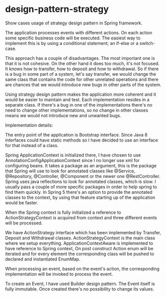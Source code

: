 # design-pattern-strategy
Show cases usage of strategy design pattern in Spring framework.

The application processes events with different actions. On each action some specific business 
code will be executed. The easiest way to implement this is by using a conditional statement; 
an if-else or a switch-case.

This approach has a couple of disadvantages. The most important one is that it is not cohesive. 
On the other hand it does too much, it's not focused. It knows how to transfer, how to deposit 
and how to withdrawal. So if there is a bug in some part of a system, let's say transfer,
we would change the same class that contains the code for other unrelated operations and 
there are chances that we would introduce new bugs in other parts of the system.

Using strategy design pattern makes the application more coherent and it would be easier to 
maintain and test. Each implementation resides in a separate class. If there's a bug in one 
of the implementations there's no need to change other implementations, so no change in other 
classes means we would not introduce new and unwanted bugs.


Implementation details:

The entry point of the application is Bootstrap interface. Since Java 8 interfaces could have static 
methods so I have decided to use an interface for that instead of a class.

Spring ApplicationContext is initialized there, I have chosen to use AnnotationConfigApplicationContext
since I no longer use xml for configuring beans. It takes a package as an argument, this is the package
that Spring will use to look for annotated classes like @Service, @Repository, @Controller, @Component
or the newer one @RestController. Spring uses java reflections to look for annotated classes, which is 
slow. I usually pass a couple of more specific packages in order to help spring to find them quickly. 
In Spring 5 there's an option to provide the annotated classes to the context, by using that feature
starting up of the application would be faster.

When the Spring context is fully initialized a reference to ActionStrategyContext is acquired from 
context and three different events will be processed.

We have ActionStrategy interface which has been implemented by Transfer, Deposit and Withdrawal classes.
ActionStrategyContext is the main class where we setup everything. ApplicationContextAware is implemented
to have reference to Spring context, On post construct Action enum will be iterated and for every element
the corresponding class will be pushed to declared and instantiated EnumMap.

When processing an event, based on the event's action, the corresponding implementation will be 
invoked to process the event.

To create an Event, I have used Builder design pattern. The Event itself is fully immutable. Once created 
there's no possibility to change its values.

 